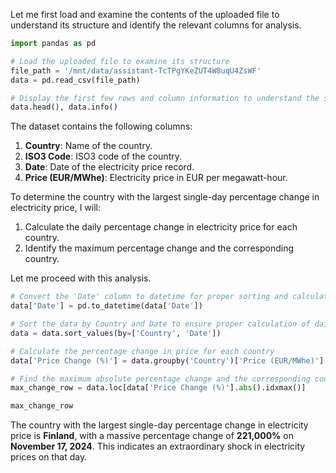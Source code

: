 Let me first load and examine the contents of the uploaded file to understand its structure and identify the relevant columns for analysis.

```python
import pandas as pd

# Load the uploaded file to examine its structure
file_path = '/mnt/data/assistant-TcTPgYKeZUT4W8uqU4ZsWF'
data = pd.read_csv(file_path)

# Display the first few rows and column information to understand the structure
data.head(), data.info()
```

The dataset contains the following columns:

1. **Country**: Name of the country.
2. **ISO3 Code**: ISO3 code of the country.
3. **Date**: Date of the electricity price record.
4. **Price (EUR/MWhe)**: Electricity price in EUR per megawatt-hour.

To determine the country with the largest single-day percentage change in electricity price, I will:

1. Calculate the daily percentage change in electricity price for each country.
2. Identify the maximum percentage change and the corresponding country.

Let me proceed with this analysis.

```python
# Convert the 'Date' column to datetime for proper sorting and calculations
data['Date'] = pd.to_datetime(data['Date'])

# Sort the data by Country and Date to ensure proper calculation of daily changes
data = data.sort_values(by=['Country', 'Date'])

# Calculate the percentage change in price for each country
data['Price Change (%)'] = data.groupby('Country')['Price (EUR/MWhe)'].pct_change() * 100

# Find the maximum absolute percentage change and the corresponding country
max_change_row = data.loc[data['Price Change (%)'].abs().idxmax()]

max_change_row
```

The country with the largest single-day percentage change in electricity price is **Finland**, with a massive percentage change of **221,000%** on **November 17, 2024**. This indicates an extraordinary shock in electricity prices on that day.